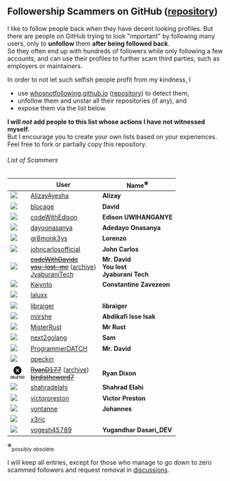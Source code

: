 ## Followership Scammers on GitHub ([repository](https://github.com/xamidi/github-followership-scammers))

I like to follow people back when they have decent looking profiles.
But there are people on GitHub trying to look "important" by following many users, only to **unfollow** them **after being followed back**.  
So they often end up with hundreds of followers while only following a few accounts, and can use their profiles to further scam third parties, such as employers or maintainers.

In order to not let such selfish people profit from my kindness, I
- use [whosnotfollowing.github.io](https://whosnotfollowing.github.io/) ([repository](https://github.com/whosnotfollowing/whosnotfollowing.github.io)) to detect them,
- unfollow them and unstar all their repositories (if any), and
- expose them via the list below.

**I will *not* add people to this list whose actions I have not witnessed myself.**  
But I encourage you to create your own lists based on your experiences. Feel free to fork or partially copy this repository.

###### List of Scammers

|                | User            | Name<sup>✻</sup> |
| -------------- | --------------- | ----------------- |
| ![](https://avatars.githubusercontent.com/u/68489612?size=32) | [AlizayAyesha](https://github.com/AlizayAyesha) | **Alizay** |
| ![](https://avatars.githubusercontent.com/u/156615728?size=32) | [blocage](https://github.com/blocage) | **David** |
| ![](https://avatars.githubusercontent.com/u/116379485?size=32) | [codeWithEdison](https://github.com/codeWithEdison) | **Edison UWIHANGANYE** |
| ![](https://avatars.githubusercontent.com/u/115120777?size=32) | [dayoonasanya](https://github.com/dayoonasanya) | **Adedayo Onasanya** |
| ![](https://avatars.githubusercontent.com/u/31302763?size=32) | [gr8monk3ys](https://github.com/gr8monk3ys) | **Lorenzo** |
| ![](https://avatars.githubusercontent.com/u/79121349?size=32) | [johncarlosofficial](https://github.com/johncarlosofficial) | **John Carlos** |
| ![](https://avatars.githubusercontent.com/u/117844250?size=32) | <s>[codeWithDavide](https://github.com/codeWithDavide)</s><br><s>[you-lost-me](https://github.com/you-lost-me)</s> ([archive](https://web.archive.org/web/20240803022346/https://github.com/you-lost-me))<br>[JyaburaniTech](https://github.com/JyaburaniTech) | **Mr. David**<br>**You lost**<br>**Jyaburani Tech** |
| ![](https://avatars.githubusercontent.com/u/31433211?size=32) | [Kwynto](https://github.com/Kwynto) | **Constantine Zavezeon** |
| ![](https://avatars.githubusercontent.com/u/96153374?size=32) | [laluxx](https://github.com/laluxx) | |
| ![](https://avatars.githubusercontent.com/u/27551874?size=32) | [libraiger](https://github.com/libraiger) | **libraiger** |
| ![](https://avatars.githubusercontent.com/u/126691024?size=32) | [miirshe](https://github.com/miirshe) | **Abdikafi Isse Isak** |
| ![](https://avatars.githubusercontent.com/u/45526899?size=32) | [MisterRust](https://github.com/MisterRust) | **Mr Rust** |
| ![](https://avatars.githubusercontent.com/u/162185250?size=32) | [next2golang](https://github.com/next2golang) | **Sam** |
| ![](https://avatars.githubusercontent.com/u/128073754?size=32) | [ProgrammerDATCH](https://github.com/ProgrammerDATCH) | **Mr. David** |
| ![](https://avatars.githubusercontent.com/u/64363113?size=32) | [qpeckin](https://github.com/qpeckin) | |
| ![](img/deleted.png) | <s>[RyanD177](https://github.com/RyanD177)</s> ([archive](https://web.archive.org/web/20240416155429/https://github.com/RyanD177))<br><s>[birdistheword7](https://github.com/birdistheword7)</s> | **Ryan Dixon** |
| ![](https://avatars.githubusercontent.com/u/17948260?size=32) | [shahradelahi](https://github.com/shahradelahi) | **Shahrad Elahi** |
| ![](https://avatars.githubusercontent.com/u/112781610?size=32) | [victorpreston](https://github.com/victorpreston) | **Victor Preston** |
| ![](https://avatars.githubusercontent.com/u/63226975?size=32) | [vontanne](https://github.com/vontanne) | **Johannes** |
| ![](https://avatars.githubusercontent.com/u/93117440?size=32) | [x3ric](https://github.com/x3ric) | |
| ![](https://avatars.githubusercontent.com/u/124587241?size=32) | [yogesh45789](https://github.com/yogesh45789) | **Yugandhar Dasari_DEV** |

<sup>✻</sup><sub>possibly obsolete</sub>

I will keep all entries, except for those who manage to go down to zero scammed followers and request removal in [discussions](https://github.com/xamidi/github-followership-scammers/discussions).
